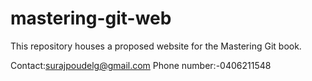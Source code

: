 # mastering-git-web

This repository houses a proposed website for the Mastering Git book.

Contact:surajpoudelg@gmail.com
Phone number:-0406211548

